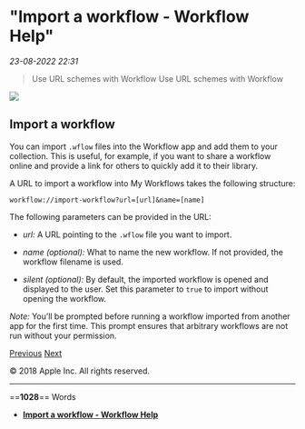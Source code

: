 # "Import a workflow - Workflow Help"

*23-08-2022 22:31* 

> Use URL schemes with Workflow
Use URL schemes with Workflow

![](https://help.apple.com/workflow/en.lproj/GlobalArt/AppIconDefault_Workflow.png)

## Import a workflow

You can import `.wflow` files into the Workflow app and add them to your collection. This is useful, for example, if you want to share a workflow online and provide a link for others to quickly add it to their library.

A URL to import a workflow into My Workflows takes the following structure:

`workflow://import-workflow?url=[url]&name=[name]`

The following parameters can be provided in the URL:

-   *url:* A URL pointing to the `.wflow` file you want to import.
    
-   *name (optional):* What to name the new workflow. If not provided, the workflow filename is used.
    
-   *silent (optional):* By default, the imported workflow is opened and displayed to the user. Set this parameter to `true` to import without opening the workflow.
    

*Note:* You’ll be prompted before running a workflow imported from another app for the first time. This prompt ensures that arbitrary workflows are not run without your permission.

[Previous](https://help.apple.com/workflow/#/apd624386f42) [Next](https://help.apple.com/workflow/#/apd9c112ca23)

© 2018 Apple Inc. All rights reserved.
***

==**1028**== Words

- **[Import a workflow - Workflow Help](https://help.apple.com/workflow/#/apd77a47304b)**
